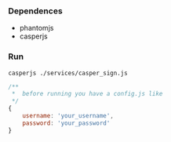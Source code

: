 ### Dependences
>
* phantomjs
* casperjs



### Run
>
`casperjs ./services/casper_sign.js`


```javascript
/** 
 *  before running you have a config.js like
 */
{
	username: 'your_username',
	password: 'your_password'
}

```